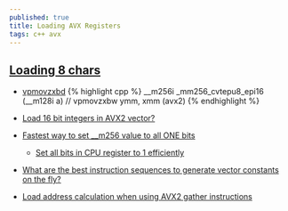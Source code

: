 ```yaml
---
published: true
title: Loading AVX Registers
tags: c++ avx
---
```


## [Loading 8 chars](https://stackoverflow.com/questions/34279513/loading-8-chars-from-memory-into-an-m256-variable-as-packed-single-precision-f)

- [vpmovzxbd](https://www.intel.com/content/www/us/en/docs/intrinsics-guide/index.html#techs=AVX,AVX2&expand=2771,1552&cats=Convert&ig_expand=1948) 
{% highlight cpp %}
__m256i _mm256_cvtepu8_epi16 (__m128i a)   // vpmovzxbw ymm, xmm (avx2)
{% endhighlight %}

- [Load 16 bit integers in AVX2 vector?](https://stackoverflow.com/questions/39413328/load-16-bit-integers-in-avx2-vector)

- [Fastest way to set __m256 value to all ONE bits](https://stackoverflow.com/questions/37469930/fastest-way-to-set-m256-value-to-all-one-bits)
	- [Set all bits in CPU register to 1 efficiently](https://stackoverflow.com/questions/45105164/set-all-bits-in-cpu-register-to-1-efficiently/45113467#45113467)
- [What are the best instruction sequences to generate vector constants on the fly?](https://stackoverflow.com/questions/35085059/what-are-the-best-instruction-sequences-to-generate-vector-constants-on-the-fly)

- [Load address calculation when using AVX2 gather instructions](https://stackoverflow.com/questions/16193434/load-address-calculation-when-using-avx2-gather-instructions?noredirect=1&lq=1)
